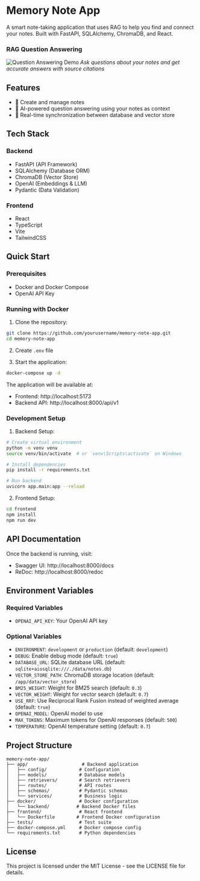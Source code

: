 # Memory Note App

A smart note-taking application that uses RAG to help you find and connect your notes. Built with FastAPI, SQLAlchemy, ChromaDB, and React.

### RAG Question Answering
![Question Answering Demo](docs/images/qa-demo.gif)
*Ask questions about your notes and get accurate answers with source citations*

## Features

- 📝 Create and manage notes
- 🤖 AI-powered question answering using your notes as context
- 🔄 Real-time synchronization between database and vector store

## Tech Stack

### Backend
- FastAPI (API Framework)
- SQLAlchemy (Database ORM)
- ChromaDB (Vector Store)
- OpenAI (Embeddings & LLM)
- Pydantic (Data Validation)

### Frontend
- React
- TypeScript
- Vite
- TailwindCSS

## Quick Start

### Prerequisites
- Docker and Docker Compose
- OpenAI API Key

### Running with Docker

1. Clone the repository:
```bash
git clone https://github.com/yourusername/memory-note-app.git
cd memory-note-app
```

2. Create `.env` file

3. Start the application:
```bash
docker-compose up -d
```

The application will be available at:
- Frontend: http://localhost:5173
- Backend API: http://localhost:8000/api/v1

### Development Setup

1. Backend Setup:
```bash
# Create virtual environment
python -m venv venv
source venv/bin/activate  # or `venv\Scripts\activate` on Windows

# Install dependencies
pip install -r requirements.txt

# Run backend
uvicorn app.main:app --reload
```

2. Frontend Setup:
```bash
cd frontend
npm install
npm run dev
```

## API Documentation

Once the backend is running, visit:
- Swagger UI: http://localhost:8000/docs
- ReDoc: http://localhost:8000/redoc

## Environment Variables

### Required Variables
- `OPENAI_API_KEY`: Your OpenAI API key

### Optional Variables
- `ENVIRONMENT`: `development` or `production` (default: `development`)
- `DEBUG`: Enable debug mode (default: `true`)
- `DATABASE_URL`: SQLite database URL (default: `sqlite+aiosqlite:///./data/notes.db`)
- `VECTOR_STORE_PATH`: ChromaDB storage location (default: `/app/data/vector_store`)
- `BM25_WEIGHT`: Weight for BM25 search (default: `0.3`)
- `VECTOR_WEIGHT`: Weight for vector search (default: `0.7`)
- `USE_RRF`: Use Reciprocal Rank Fusion instead of weighted average (default: `true`)
- `OPENAI_MODEL`: OpenAI model to use 
- `MAX_TOKENS`: Maximum tokens for OpenAI responses (default: `500`)
- `TEMPERATURE`: OpenAI temperature setting (default: `0.7`)

## Project Structure
```
memory-note-app/
├── app/                    # Backend application
│   ├── config/            # Configuration
│   ├── models/            # Database models
│   ├── retrievers/        # Search retrievers
│   ├── routes/            # API routes
│   ├── schemas/           # Pydantic schemas
│   └── services/          # Business logic
├── docker/                # Docker configuration
│   └── backend/          # Backend Docker files
├── frontend/              # React frontend
│   └── Dockerfile        # Frontend Docker configuration
├── tests/                 # Test suite
├── docker-compose.yml     # Docker compose config
└── requirements.txt       # Python dependencies
```

## License

This project is licensed under the MIT License - see the LICENSE file for details. 
